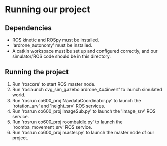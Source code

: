 # Running our project

## Dependencies

* ROS kinetic and ROSpy must be installed.
* 'ardrone_autonomy' must be installed.
* A catkin workspace must be set up and configured correctly, and our simulator/ROS code should be in this directory.

## Running the project

1. Run 'roscore' to start ROS master node.
2. Run 'roslaunch cvg_sim_gazebo ardrone_4x4invert' to launch simulated world.
3. Run 'rosrun co600_proj NavdataCoordinator.py' to launch the 'rotation_srv' and 'height_srv' ROS services.
4. Run 'rosrun co600_proj ImageSub.py' to launch the 'image_srv' ROS service.
5. Run 'rosrun co600_proj roombaIdle.py' to launch the 'roomba_movement_srv' ROS service.
6. Run 'rosrun co600_proj master.py' to launch the master node of our project.